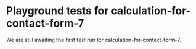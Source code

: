 # Playground tests for calculation-for-contact-form-7
We are still awaiting the first test run for calculation-for-contact-form-7.
